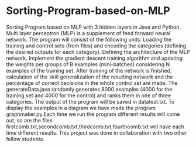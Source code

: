 # Sorting-Program-based-on-MLP
Sorting Program based on MLP with 3 hidden layers in Java and Python.
Multi layer perceptron (MLP) is a supplement of feed forward neural network.
The program will consist of the following units:
Loading the training and control sets (from files) and encoding the
categories (defining the desired outputs for each category).
Defining the architecture of the MLP network.
Implement the gradient descent training algorithm and updating the 
weights per groups of B examples (mini-batches) considering N
examples of the training set. After training of the network is finished,
calculation of the skill generalization of the resulting network and the
percentage of correct decisions in the whole control set are made.
The generateData.java randomly generates 8000 examples (4000 for the 
training set and 4000 for the control) and ranks them in one of three categories. 
The output of the program will be saved in datatest.txt. To display the examples in a 
diagram we have made the program graphmaker.py.Each time we run the program different
results will come out, so are the files firstcomb.txt,secondcomb.txt,thirdcomb.txt,fourthcomb.txt
will have each time different results.
This project was done in collaboration with two other fellow students.